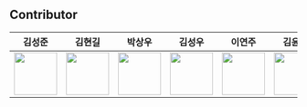 ## Contributor

|           김성준              |           김현길              |           박상우              |            김성우             |       이연주                 | 김윤환                                                                                                                                                                                                      | 김학성                                                                              |
|-------------------------------|-------------------------------|-------------------------------|------------------------------|------------------------------|----------------------------------------------------------------------------------------------------------------------------------------------------------------------------------------------------------|----------------------------------------------------------------------------------|
|<a href="https://github.com/method76"><img src="https://avatars.githubusercontent.com/u/13836042?v=4" width="75"></a>|<a href="https://github.com/giribitflow"><img src="https://avatars.githubusercontent.com/u/106512697?v=4" width="75"></a>|<a href="https://github.com/cyberprophet"><img src="https://avatars.githubusercontent.com/u/48705422?v=4" width="75"></a>|<a href="https://github.com/duncankim-bitflow"><img src="https://avatars.githubusercontent.com/u/93564188?v=4" width="75"></a>|<a href="https://github.com/yeonjoo86"><img src="https://avatars.githubusercontent.com/u/107525085?v=4" width="75"></a>| <a href="https://github.com/MinLab-bitflow"><img src="https://avatars.githubusercontent.com/u/108516337?v=4" width="75">|<a href="https://github.com/haksung59"><img src="https://avatars.githubusercontent.com/u/82303691?v=4" width="75"></a> |
